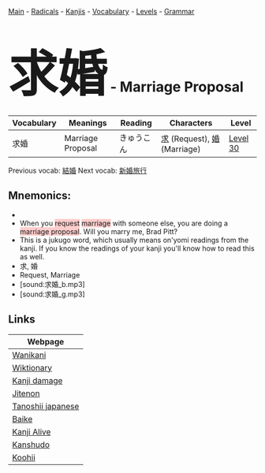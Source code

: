 <style> bigfont {font-size: 100px}</style>
[Main](../README.md) -
[Radicals](../radicals.md) -
[Kanjis](../kanjis.md) -
[Vocabulary](../vocabulary.md) -
[Levels](../levels.md) -
[Grammar](../grammar.md)
# <bigfont> 求婚</bigfont> - Marriage Proposal 

| Vocabulary | Meanings | Reading | Characters | Level |
| --- | --- | --- | --- | --- |
| 求婚 | Marriage Proposal | きゅうこん |  [求](../kanjis/求.md) (Request), [婚](../kanjis/婚.md) (Marriage) | [Level 30](../levels/wk_level30.md) |

Previous vocab: [結婚](結婚.md) Next vocab: [新婚旅行](新婚旅行.md) 

## Mnemonics:

* 
* When you <span style="background-color:#ffcccb"> request</span> <span style="background-color:#ffcccb"> marriage</span> with someone else, you are doing a <span style="background-color:#ffcccb"> marriage proposal</span>. Will you marry me, Brad Pitt?
* This is a jukugo word, which usually means on'yomi readings from the kanji. If you know the readings of your kanji you'll know how to read this as well.
* 求, 婚
* Request, Marriage
* [sound:求婚_b.mp3]
* [sound:求婚_g.mp3]


## Links 

| Webpage |
| --- |
| [Wanikani          ](https://www.wanikani.com/kanji/求婚) |
| [Wiktionary        ](https://en.wiktionary.org/wiki/求婚) |
| [Kanji damage      ](http://www.kanjidamage.com/kanji/search?utf8=✓&q=求婚) |
| [Jitenon           ](https://jitenon.com/kanji/求婚) |
| [Tanoshii japanese ](https://www.tanoshiijapanese.com/dictionary/kanji.cfm?k=求婚) |
| [Baike             ](https://baike.baidu.com/item/求婚) |
| [Kanji Alive       ](https://app.kanjialive.com/求婚) |
| [Kanshudo          ](https://www.kanshudo.com/searchmn?q=求婚) |
| [Koohii            ](https://kanji.koohii.com/study/kanji/求婚) |
